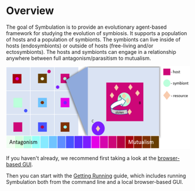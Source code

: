 # Overview

The goal of Symbulation is to provide an evolutionary agent-based framework for studying the evolution of symbiosis.
It supports a population of hosts and a population of symbionts.
The symbionts can live inside of hosts (endosymbionts) or outside of hosts (free-living and/or ectosymbionts). 
The hosts and symbionts can engage in a relationship anywhere between full antagonism/parasitism to mutualism.

![A figure with an overview of the system](generalSysPic.png)

If you haven't already, we recommend first taking a look at the [browser-based GUI](https://anyaevostinar.github.io/SymbulationEmp/web/symbulation.html).

Then you can start with the [Getting Running](docs/QuickStartGuides/1-GettingRunning) guide, which includes running Symbulation both from the command line and a local browser-based GUI.